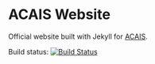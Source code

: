 ACAIS Website
=====

Official website built with Jekyll for [ACAIS](https://acais.nl).

Build status: [![Build Status](https://travis-ci.org/wouterbulten/acais-website.svg)](https://travis-ci.org/wouterbulten/acais-website)
